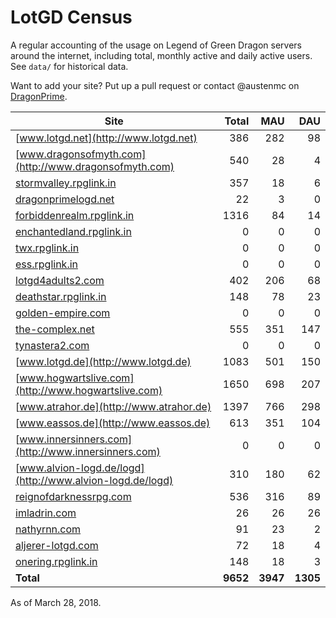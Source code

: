 # LotGD Census
A regular accounting of the usage on Legend of Green Dragon servers around the internet, including total, monthly active and daily active users. See `data/` for historical data.

Want to add your site? Put up a pull request or contact @austenmc on [DragonPrime](http://dragonprime.net).


Site | Total | MAU | DAU
--- | ---:| ---:| ---:
[www.lotgd.net](http://www.lotgd.net)|386|282|98
[www.dragonsofmyth.com](http://www.dragonsofmyth.com)|540|28|4
[stormvalley.rpglink.in](http://stormvalley.rpglink.in)|357|18|6
[dragonprimelogd.net](http://dragonprimelogd.net)|22|3|0
[forbiddenrealm.rpglink.in](http://forbiddenrealm.rpglink.in)|1316|84|14
[enchantedland.rpglink.in](http://enchantedland.rpglink.in)|0|0|0
[twx.rpglink.in](http://twx.rpglink.in)|0|0|0
[ess.rpglink.in](http://ess.rpglink.in)|0|0|0
[lotgd4adults2.com](http://lotgd4adults2.com)|402|206|68
[deathstar.rpglink.in](http://deathstar.rpglink.in)|148|78|23
[golden-empire.com](http://golden-empire.com)|0|0|0
[the-complex.net](http://the-complex.net)|555|351|147
[tynastera2.com](http://tynastera2.com)|0|0|0
[www.lotgd.de](http://www.lotgd.de)|1083|501|150
[www.hogwartslive.com](http://www.hogwartslive.com)|1650|698|207
[www.atrahor.de](http://www.atrahor.de)|1397|766|298
[www.eassos.de](http://www.eassos.de)|613|351|104
[www.innersinners.com](http://www.innersinners.com)|0|0|0
[www.alvion-logd.de/logd](http://www.alvion-logd.de/logd)|310|180|62
[reignofdarknessrpg.com](http://reignofdarknessrpg.com)|536|316|89
[imladrin.com](http://imladrin.com)|26|26|26
[nathyrnn.com](http://nathyrnn.com)|91|23|2
[aljerer-lotgd.com](http://aljerer-lotgd.com)|72|18|4
[onering.rpglink.in](http://onering.rpglink.in)|148|18|3
**Total**|**9652**|**3947**|**1305**

As of March 28, 2018.
